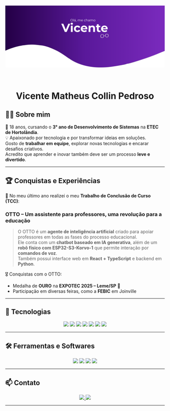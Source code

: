 <p align="center">
  <img src="Banner - Vicente 2.png" alt="Banner"/>
</p>

<br>
<h1 align="center">Vicente Matheus Collin Pedroso</h1>

## 🧑‍💻 Sobre mim

📍 18 anos, cursando o **3° ano de Desenvolvimento de Sistemas** na **ETEC de Hortolândia**.  
💡 Apaixonado por tecnologia e por transformar ideias em soluções.  
Gosto de **trabalhar em equipe**, explorar novas tecnologias e encarar desafios criativos.  
Acredito que aprender e inovar também deve ser um processo **leve e divertido**.  

---

## 🏆 Conquistas e Experiências

📌 No meu último ano realizei o meu **Trabalho de Conclusão de Curso (TCC)**:  
### **OTTO – Um assistente para professores, uma revolução para a educação**  

> O OTTO é um **agente de inteligência artificial** criado para apoiar professores em todas as fases do processo educacional.  
> Ele conta com um **chatbot baseado em IA generativa**, além de um **robô físico com ESP32-S3-Korvo-1** que permite interação por **comandos de voz**.  
> Também possui interface web em **React + TypeScript** e backend em **Python**.  

🎖️ Conquistas com o OTTO:  
- Medalha de **OURO** na **EXPOTEC 2025 – Leme/SP** 🏅  
- Participação em diversas feiras, como a **FEBIC** em Joinville  

---

## 🚀 Tecnologias

<p align="center">
  <img src="https://img.shields.io/badge/Python-3776AB?style=for-the-badge&logo=python&logoColor=white"/>
  <img src="https://img.shields.io/badge/LangChain-5C2D91?style=for-the-badge&logo=openai&logoColor=white"/>
  <img src="https://img.shields.io/badge/C%23-239120?style=for-the-badge&logo=c-sharp&logoColor=white"/>
  <img src="https://img.shields.io/badge/React-20232A?style=for-the-badge&logo=react&logoColor=61DAFB"/>
  <img src="https://img.shields.io/badge/TypeScript-3178C6?style=for-the-badge&logo=typescript&logoColor=white"/>
  <img src="https://img.shields.io/badge/React_Native-61DAFB?style=for-the-badge&logo=react&logoColor=black"/>
  <img src="https://img.shields.io/badge/Node.js-339933?style=for-the-badge&logo=nodedotjs&logoColor=white"/>
</p>

---

## 🛠️ Ferramentas e Softwares

<p align="center">
  <img src="https://img.shields.io/badge/Visual_Studio-5C2D91?style=for-the-badge&logo=visual-studio&logoColor=white"/>
  <img src="https://img.shields.io/badge/VS_Code-007ACC?style=for-the-badge&logo=visual-studio-code&logoColor=white"/>
  <img src="https://img.shields.io/badge/GitHub-181717?style=for-the-badge&logo=github&logoColor=white"/>
  <img src="https://img.shields.io/badge/Adobe_Photoshop-31A8FF?style=for-the-badge&logo=adobephotoshop&logoColor=white"/>
</p>

---

## 📫 Contato

<p align="center">
  <a href="https://www.linkedin.com/in/vicentepedroso">
    <img src="https://img.shields.io/badge/LinkedIn-0A66C2?style=for-the-badge&logo=linkedin&logoColor=white"/>
  </a>
  <a href="mailto:vicentepedroso@gmail.com">
    <img src="https://img.shields.io/badge/Email-D14836?style=for-the-badge&logo=gmail&logoColor=white"/>
  </a>
</p>

---
